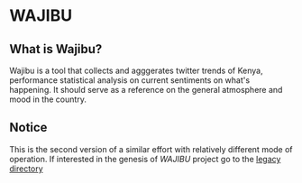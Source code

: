 # WAJIBU

## What is Wajibu?
Wajibu is a tool that collects and agggerates twitter trends of Kenya,
performance statistical analysis on current sentiments on what's happening.
It should serve as a reference on the general atmosphere and mood in the country.


## Notice

This is the second version of a similar effort with relatively different mode of operation.
If interested in the genesis of *WAJIBU* project go to the [legacy directory](/legacy)

